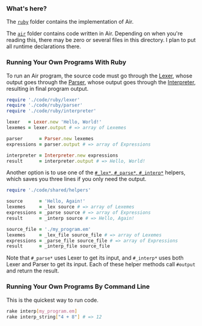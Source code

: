 ### What's here?

The [`ruby`](./ruby) folder contains the implementation of Air.

The [
`air`](./air) folder contains code written in Air. Depending on when you're reading this, there may be zero or several files in this directory. I plan to put all runtime declarations there.

### Running Your Own Programs With Ruby

To run an Air program, the source code must go through the [Lexer](./ruby/lexer.rb), whose output goes through the [Parser](./ruby/parser.rb), whose output goes through the [Interpreter](./ruby/interpreter.rb), resulting in final program output.

```ruby
require './code/ruby/lexer'
require './code/ruby/parser'
require './code/ruby/interpreter'

lexer   = Lexer.new 'Hello, World!'
lexemes = lexer.output # => array of Lexemes

parser      = Parser.new lexemes
expressions = parser.output # => array of Expressions

interpreter = Interpreter.new expressions
result      = interpreter.output # => Hello, World!
```

Another option is to use one of the [`#_lex*`, `#_parse*`,
`#_interp*`](./ruby/shared/helpers.rb) helpers, which saves you three lines if you only need the output.

```ruby
require './code/shared/helpers'

source      = 'Hello, Again!'
lexemes     = _lex source # => array of Lexemes
expressions = _parse source # => array of Expressions
result      = _interp source # => Hello, Again!

source_file = './my_program.em'
lexemes     = _lex_file source_file # => array of Lexemes
expressions = _parse_file source_file # => array of Expressions
result      = _interp_file source_file
```

Note that `#_parse*` uses Lexer to get its input, and
`#_interp*` uses both Lexer and Parser to get its input. Each of these helper methods call
`#output` and return the result.

### Running Your Own Programs By Command Line

This is the quickest way to run code.

```bash
rake interp[my_program.em]
rake interp_string["4 + 8"] # => 12
```
